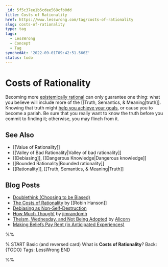 ```yaml
---
_id: 5f5c37ee1b5cdee568cfb0dd
title: Costs of Rationality
href: https://www.lesswrong.com/tag/costs-of-rationality
slug: costs-of-rationality
type: tag
tags:
  - LessWrong
  - Concept
  - Tag
synchedAt: '2022-09-01T09:42:51.566Z'
status: todo
---
```


# Costs of Rationality

Becoming more [epistemically rational](https://wiki.lesswrong.com/wiki/Rationality#Epistemic_rationality) can only guarantee one thing: what you believe will include more of the [[Truth, Semantics, & Meaning|truth]]. Knowing that truth might [help you achieve your goals](https://wiki.lesswrong.com/wiki/instrumental_rationality), or cause you to become a pariah. Be sure that you really want to know the truth before you commit to finding it; otherwise, you may flinch from it.

## See Also

- [[Value of Rationality]]
- [[Valley of Bad Rationality|Valley of bad rationality]]
- [[Debiasing]], [[Dangerous Knowledge|Dangerous knowledge]]
- [[Bounded Rationality|Bounded rationality]]
- [[Rationality]], [[Truth, Semantics, & Meaning|Truth]]

## Blog Posts

- [Doublethink (Choosing to be Biased)](http://lesswrong.com/lw/je/doublethink_choosing_to_be_biased/)
- [The Costs of Rationality](http://lesswrong.com/lw/j/the_costs_of_rationality/) by [[Robin Hanson]]
- [Debiasing as Non-Self-Destruction](http://lesswrong.com/lw/hf/debiasing_as_nonselfdestruction/)
- [How Much Thought](http://lesswrong.com/lw/aq/how_much_thought/) by [jimrandomh](https://wiki.lesswrong.com/wiki/jimrandomh)
- [Theism, Wednesday, and Not Being Adopted](http://lesswrong.com/lw/dg/theism_wednesday_and_not_being_adopted/) by [Alicorn](https://wiki.lesswrong.com/wiki/Alicorn)
- [Making Beliefs Pay Rent (in Anticipated Experiences)](http://lesswrong.com/lw/i3/making_beliefs_pay_rent_in_anticipated_experiences/)


%%

% START
Basic (and reversed card)
What is **Costs of Rationality**?
Back: {TODO}
Tags: LessWrong
END

%%
	
